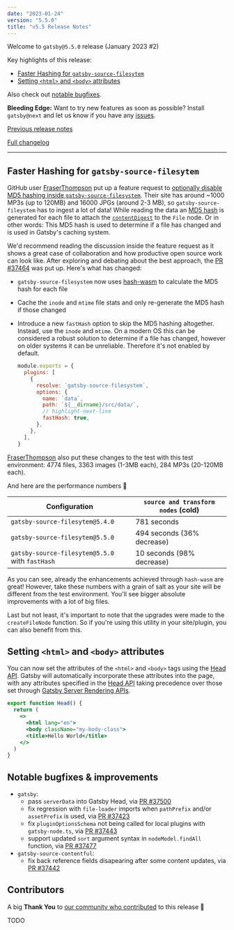 ```yaml
---
date: "2023-01-24"
version: "5.5.0"
title: "v5.5 Release Notes"
---
```


Welcome to `gatsby@5.5.0` release (January 2023 #2)

Key highlights of this release:

- [Faster Hashing for `gatsby-source-filesytem`](#faster-hashing-for-gatsby-source-filesytem)
- [Setting `<html>` and `<body>` attributes](#setting-html-and-body-attributes)

Also check out [notable bugfixes](#notable-bugfixes--improvements).

**Bleeding Edge:** Want to try new features as soon as possible? Install `gatsby@next` and let us know if you have any [issues](https://github.com/gatsbyjs/gatsby/issues).

[Previous release notes](/docs/reference/release-notes/v5.4)

[Full changelog][full-changelog]

---

## Faster Hashing for `gatsby-source-filesytem`

GitHub user [FraserThompson](https://github.com/FraserThompson) put up a feature request to [optionally disable MD5 hashing inside `gatsby-source-filesystem`](https://github.com/gatsbyjs/gatsby/discussions/37425). Their site has around ~1000 MP3s (up to 120MB) and 16000 JPGs (around 2-3 MB), so `gatsby-source-fileystem` has to ingest a lot of data! While reading the data an [MD5 hash](https://en.wikipedia.org/wiki/MD5) is generated for each file to attach the [`contentDigest`](/docs/reference/graphql-data-layer/node-interface/#contentdigest) to the `File` node. Or in other words: This MD5 hash is used to determine if a file has changed and is used in Gatsby's caching system.

We'd recommend reading the discussion inside the feature request as it shows a great case of collaboration and how productive open source work can look like. After exploring and debating about the best approach, the [PR #37464](https://github.com/gatsbyjs/gatsby/pull/37464) was put up. Here's what has changed:

- `gatsby-source-filesystem` now uses [hash-wasm](https://github.com/Daninet/hash-wasm) to calculate the MD5 hash for each file
- Cache the `inode` and `mtime` file stats and only re-generate the MD5 hash if those changed
- Introduce a new `fastHash` option to skip the MD5 hashing altogether. Instead, use the `inode` and `mtime`. On a modern OS this can be considered a robust solution to determine if a file has changed, however on older systems it can be unreliable. Therefore it's not enabled by default.

  ```js:title=gatsby-config.js
  module.exports = {
    plugins: [
      {
        resolve: `gatsby-source-filesystem`,
        options: {
          name: `data`,
          path: `${__dirname}/src/data/`,
          // highlight-next-line
          fastHash: true,
        },
      },
    ],
  }
  ```

[FraserThompson](https://github.com/FraserThompson) also put these changes to the test with this test environment: 4774 files, 3363 images (1-3MB each), 284 MP3s (20-120MB each).

And here are the performance numbers 🚀

| Configuration                                   | `source and transform nodes` (cold) |
| ----------------------------------------------- | ----------------------------------- |
| `gatsby-source-filesytem@5.4.0`                 | 781 seconds                         |
| `gatsby-source-filesytem@5.5.0`                 | 494 seconds (36% decrease)          |
| `gatsby-source-filesytem@5.5.0` with `fastHash` | 10 seconds (98% decrease)           |

As you can see, already the enhancements achieved through `hash-wasm` are great! However, take these numbers with a grain of salt as your site will be different from the test environment. You'll see bigger absolute improvements with a lot of big files.

Last but not least, it's important to note that the upgrades were made to the `createFileNode` function. So if you're using this utility in your site/plugin, you can also benefit from this.

## Setting `<html>` and `<body>` attributes

You can now set the attributes of the `<html>` and `<body>` tags using the [Head API](/docs/reference/built-in-components/gatsby-head/). Gatsby will automatically incorporate these attributes into the page, with any attributes specified in the [Head API](/docs/reference/built-in-components/gatsby-head/) taking precedence over those set through [Gatsby Server Rendering APIs](/docs/reference/config-files/gatsby-ssr/).

```jsx
export function Head() {
  return (
    <>
      <html lang="en">
      <body className="my-body-class">
      <title>Hello World</title>
    </>
  )
}
```

## Notable bugfixes & improvements

- `gatsby`:
  - pass `serverData` into Gatsby Head, via [PR #37500](https://github.com/gatsbyjs/gatsby/pull/37500)
  - fix regression with `file-loader` imports when `pathPrefix` and/or `assetPrefix` is used, via [PR #37423](https://github.com/gatsbyjs/gatsby/pull/37423)
  - fix `pluginOptionsSchema` not being called for local plugins with `gatsby-node.ts`, via [PR #37443](https://github.com/gatsbyjs/gatsby/pull/37443)
  - support updated `sort` argument syntax in `nodeModel.findAll` function, via [PR #37477](https://github.com/gatsbyjs/gatsby/pull/37477)
- `gatsby-source-contentful`:
  - fix back reference fields disapearing after some content updates, via [PR #37442](https://github.com/gatsbyjs/gatsby/pull/37442)

## Contributors

A big **Thank You** to [our community who contributed][full-changelog] to this release 💜

TODO

[full-changelog]: https://github.com/gatsbyjs/gatsby/compare/gatsby@5.5.0-next.0...gatsby@5.5.0
